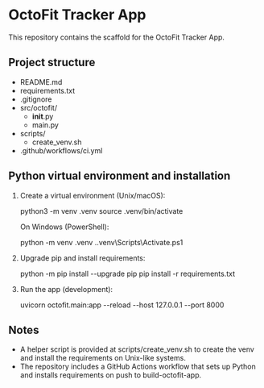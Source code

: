# OctoFit Tracker App

This repository contains the scaffold for the OctoFit Tracker App.

## Project structure

- README.md
- requirements.txt
- .gitignore
- src/octofit/
  - __init__.py
  - main.py
- scripts/
  - create_venv.sh
- .github/workflows/ci.yml

## Python virtual environment and installation

1. Create a virtual environment (Unix/macOS):

   python3 -m venv .venv
   source .venv/bin/activate

   On Windows (PowerShell):

   python -m venv .venv
   .\.venv\Scripts\Activate.ps1

2. Upgrade pip and install requirements:

   python -m pip install --upgrade pip
   pip install -r requirements.txt

3. Run the app (development):

   uvicorn octofit.main:app --reload --host 127.0.0.1 --port 8000

## Notes

- A helper script is provided at scripts/create_venv.sh to create the venv and install the requirements on Unix-like systems.
- The repository includes a GitHub Actions workflow that sets up Python and installs requirements on push to build-octofit-app.
